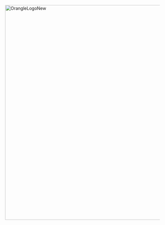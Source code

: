<img width="3323" height="701" alt="OrangleLogoNew" src="https://github.com/user-attachments/assets/121cb4d2-c7bc-41b8-99a1-c43e6675f2eb" />

